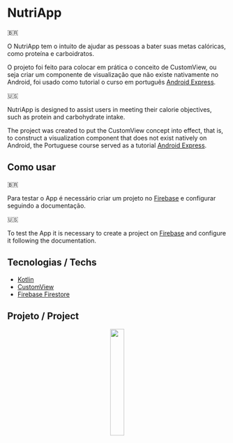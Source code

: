# NutriApp

:brazil:

O NutriApp tem o intuito de ajudar as pessoas a bater suas metas calóricas, como proteína e carboidratos. 

O projeto foi feito para colocar em prática o conceito de CustomView, ou seja criar um componente de visualização que não existe nativamente no Android, foi usado como tutorial o curso em português [Android Express](https://androiddeveloper.com.br/inscricao).

:us:

NutriApp is designed to assist users in meeting their calorie objectives, such as protein and carbohydrate intake.

The project was created to put the CustomView concept into effect, that is, to construct a visualization component that does not exist natively on Android, the Portuguese course served as a tutorial [Android Express](https://androiddeveloper.com.br/inscricao).

## Como usar

:brazil:

Para testar o App é necessário criar um projeto no [Firebase](https://firebase.google.com/) e configurar seguindo a documentação.

:us:

To test the App it is necessary to create a project on [Firebase](https://firebase.google.com/) and configure it following the documentation.

## Tecnologias  /  Techs

- [Kotlin](https://kotlinlang.org/)
- [CustomView](https://developer.android.com/guide/topics/ui/custom-components)
- [Firebase Firestore](https://firebase.google.com/products/firestore)

## Projeto / Project

<div align="center">
<img style="width: 25%;" src=".github/Nutriapp.gif">
</div>